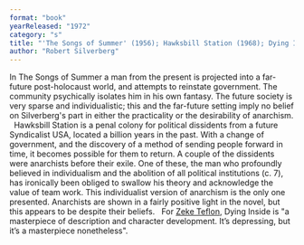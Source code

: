 ```yaml
---
format: "book"
yearReleased: "1972"
category: "s"
title: "'The Songs of Summer' (1956); Hawksbill Station (1968); Dying Inside"
author: "Robert Silverberg"
---
```

In The Songs of Summer a man from the present is projected into a far-future post-holocaust world, and attempts to reinstate government. The community psychically isolates him in his own fantasy. The future society is very sparse and individualistic; this and the far-future setting imply no belief on Silverberg's part in either the practicality or the desirability of anarchism.
 
Hawksbill Station is a penal colony for political dissidents from a future Syndicalist USA, located a billion years in the past. With a change of government, and the discovery of a method of sending people forward in time, it becomes possible for them to return. A couple of the dissidents were anarchists before their exile. One of these, the man who profoundly believed in individualism and the abolition of all political institutions (c. 7), has ironically been obliged to swallow his theory and acknowledge the value of team work.  This individualist version of anarchism is the only one presented. Anarchists are shown in a fairly positive light in the novel, but this appears to be despite their beliefs.
 
For <a href="https://seesharppress.wordpress.com/page/19/">Zeke Teflon</a>, Dying  Inside is "a masterpiece of description and character development. It’s  depressing, but it’s a masterpiece nonetheless".
 